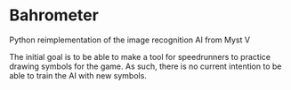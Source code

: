 # Bahrometer
Python reimplementation of the image recognition AI from Myst V


The initial goal is to be able to make a tool for speedrunners to practice drawing symbols for the game. As such, there is no current intention to be able to train the AI with new symbols.